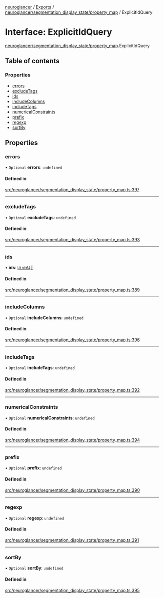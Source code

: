 [neuroglancer](../README.md) / [Exports](../modules.md) / [neuroglancer/segmentation\_display\_state/property\_map](../modules/neuroglancer_segmentation_display_state_property_map.md) / ExplicitIdQuery

# Interface: ExplicitIdQuery

[neuroglancer/segmentation_display_state/property_map](../modules/neuroglancer_segmentation_display_state_property_map.md).ExplicitIdQuery

## Table of contents

### Properties

- [errors](neuroglancer_segmentation_display_state_property_map.ExplicitIdQuery.md#errors)
- [excludeTags](neuroglancer_segmentation_display_state_property_map.ExplicitIdQuery.md#excludetags)
- [ids](neuroglancer_segmentation_display_state_property_map.ExplicitIdQuery.md#ids)
- [includeColumns](neuroglancer_segmentation_display_state_property_map.ExplicitIdQuery.md#includecolumns)
- [includeTags](neuroglancer_segmentation_display_state_property_map.ExplicitIdQuery.md#includetags)
- [numericalConstraints](neuroglancer_segmentation_display_state_property_map.ExplicitIdQuery.md#numericalconstraints)
- [prefix](neuroglancer_segmentation_display_state_property_map.ExplicitIdQuery.md#prefix)
- [regexp](neuroglancer_segmentation_display_state_property_map.ExplicitIdQuery.md#regexp)
- [sortBy](neuroglancer_segmentation_display_state_property_map.ExplicitIdQuery.md#sortby)

## Properties

### errors

• `Optional` **errors**: `undefined`

#### Defined in

[src/neuroglancer/segmentation_display_state/property_map.ts:397](https://github.com/ActiveBrainAtlas2/neuroglancer/blob/91617476/src/neuroglancer/segmentation_display_state/property_map.ts#L397)

___

### excludeTags

• `Optional` **excludeTags**: `undefined`

#### Defined in

[src/neuroglancer/segmentation_display_state/property_map.ts:393](https://github.com/ActiveBrainAtlas2/neuroglancer/blob/91617476/src/neuroglancer/segmentation_display_state/property_map.ts#L393)

___

### ids

• **ids**: [`Uint64`](../classes/neuroglancer_util_uint64.Uint64.md)[]

#### Defined in

[src/neuroglancer/segmentation_display_state/property_map.ts:389](https://github.com/ActiveBrainAtlas2/neuroglancer/blob/91617476/src/neuroglancer/segmentation_display_state/property_map.ts#L389)

___

### includeColumns

• `Optional` **includeColumns**: `undefined`

#### Defined in

[src/neuroglancer/segmentation_display_state/property_map.ts:396](https://github.com/ActiveBrainAtlas2/neuroglancer/blob/91617476/src/neuroglancer/segmentation_display_state/property_map.ts#L396)

___

### includeTags

• `Optional` **includeTags**: `undefined`

#### Defined in

[src/neuroglancer/segmentation_display_state/property_map.ts:392](https://github.com/ActiveBrainAtlas2/neuroglancer/blob/91617476/src/neuroglancer/segmentation_display_state/property_map.ts#L392)

___

### numericalConstraints

• `Optional` **numericalConstraints**: `undefined`

#### Defined in

[src/neuroglancer/segmentation_display_state/property_map.ts:394](https://github.com/ActiveBrainAtlas2/neuroglancer/blob/91617476/src/neuroglancer/segmentation_display_state/property_map.ts#L394)

___

### prefix

• `Optional` **prefix**: `undefined`

#### Defined in

[src/neuroglancer/segmentation_display_state/property_map.ts:390](https://github.com/ActiveBrainAtlas2/neuroglancer/blob/91617476/src/neuroglancer/segmentation_display_state/property_map.ts#L390)

___

### regexp

• `Optional` **regexp**: `undefined`

#### Defined in

[src/neuroglancer/segmentation_display_state/property_map.ts:391](https://github.com/ActiveBrainAtlas2/neuroglancer/blob/91617476/src/neuroglancer/segmentation_display_state/property_map.ts#L391)

___

### sortBy

• `Optional` **sortBy**: `undefined`

#### Defined in

[src/neuroglancer/segmentation_display_state/property_map.ts:395](https://github.com/ActiveBrainAtlas2/neuroglancer/blob/91617476/src/neuroglancer/segmentation_display_state/property_map.ts#L395)
